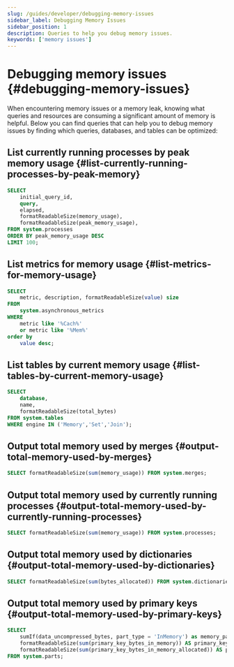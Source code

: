 ```yaml
---
slug: /guides/developer/debugging-memory-issues
sidebar_label: Debugging Memory Issues
sidebar_position: 1
description: Queries to help you debug memory issues.
keywords: ['memory issues']
---
```


# Debugging memory issues {#debugging-memory-issues}

When encountering memory issues or a memory leak, knowing what queries and resources are consuming a significant amount of memory is helpful. Below you can find queries that can help you to debug memory issues by finding which queries, databases, and tables can be optimized:

## List currently running processes by peak memory usage {#list-currently-running-processes-by-peak-memory}

```sql
SELECT
    initial_query_id,
    query,
    elapsed,
    formatReadableSize(memory_usage),
    formatReadableSize(peak_memory_usage),
FROM system.processes
ORDER BY peak_memory_usage DESC
LIMIT 100;
```

## List metrics for memory usage {#list-metrics-for-memory-usage}

```sql
SELECT
    metric, description, formatReadableSize(value) size
FROM
    system.asynchronous_metrics
WHERE
    metric like '%Cach%'
    or metric like '%Mem%'
order by
    value desc;
```

## List tables by current memory usage {#list-tables-by-current-memory-usage}

```sql
SELECT
    database,
    name,
    formatReadableSize(total_bytes)
FROM system.tables
WHERE engine IN ('Memory','Set','Join');
```

## Output total memory used by merges {#output-total-memory-used-by-merges}

```sql
SELECT formatReadableSize(sum(memory_usage)) FROM system.merges;
```

## Output total memory used by currently running processes {#output-total-memory-used-by-currently-running-processes}

```sql
SELECT formatReadableSize(sum(memory_usage)) FROM system.processes;
```

## Output total memory used by dictionaries {#output-total-memory-used-by-dictionaries}

```sql
SELECT formatReadableSize(sum(bytes_allocated)) FROM system.dictionaries;
```

## Output total memory used by primary keys {#output-total-memory-used-by-primary-keys}

```sql
SELECT
    sumIf(data_uncompressed_bytes, part_type = 'InMemory') as memory_parts,
    formatReadableSize(sum(primary_key_bytes_in_memory)) AS primary_key_bytes_in_memory,
    formatReadableSize(sum(primary_key_bytes_in_memory_allocated)) AS primary_key_bytes_in_memory_allocated
FROM system.parts;
```

